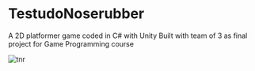 # TestudoNoserubber
A 2D platformer game coded in C# with Unity
Built with team of 3 as final project for Game Programming course

![tnr](https://user-images.githubusercontent.com/17814498/120235583-60983400-c228-11eb-8c93-81c14cabb5f3.png)
